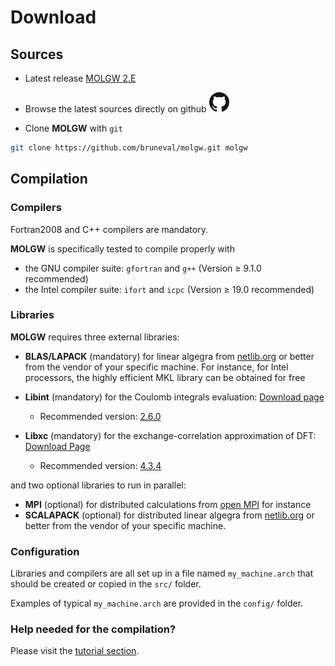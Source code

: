 # Download

## Sources

- Latest release [MOLGW 2.E](https://github.com/bruneval/molgw/archive/v2.E.tar.gz)

- Browse the latest sources directly on github [![github](img/icon_github.png)](https://github.com/bruneval/molgw)

- Clone **MOLGW** with `git` 
```sh
git clone https://github.com/bruneval/molgw.git molgw
```

## Compilation

### Compilers

Fortran2008 and C++ compilers are mandatory.

**MOLGW** is specifically tested to compile properly with

- the GNU compiler suite: `gfortran` and `g++` (Version ≥ 9.1.0 recommended)
- the Intel compiler suite: `ifort` and `icpc` (Version ≥ 19.0 recommended)

### Libraries

**MOLGW** requires three external libraries:

- **BLAS/LAPACK** (mandatory) for linear algegra from [netlib.org](http://www.netlib.org) or better from the vendor of your specific machine.
For instance, for Intel processors, the highly efficient MKL library can be obtained for free

- **Libint** (mandatory) for the Coulomb integrals evaluation: [Download page](https://github.com/evaleev/libint/releases/)
    - Recommended version: [2.6.0](https://github.com/evaleev/libint/releases/tag/v2.6.0)

- **Libxc** (mandatory) for the exchange-correlation approximation of DFT: [Download Page](https://www.tddft.org/programs/libxc/download/previous/)
    - Recommended version: [4.3.4](http://www.tddft.org/programs/libxc/down.php?file=4.3.4/libxc-4.3.4.tar.gz)

and two optional libraries to run in parallel:

- **MPI** (optional) for distributed calculations from [open MPI](http://www.open-mpi.org) for instance
- **SCALAPACK** (optional) for distributed linear algegra from [netlib.org](http://www.netlib.org) or better from the vendor of your specific machine.


### Configuration

Libraries and compilers are all set up in a file named `my_machine.arch` that should be created or copied in the `src/` folder.

Examples of typical `my_machine.arch` are provided in the `config/` folder.


### Help needed for the compilation?

Please visit the [tutorial section](tuto_compilation.md).
